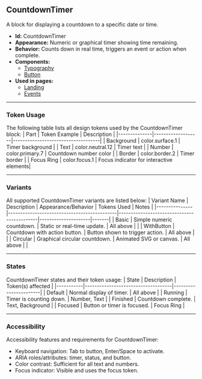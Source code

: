 ## CountdownTimer
A block for displaying a countdown to a specific date or time.
- **Id:** CountdownTimer
- **Appearance:** Numeric or graphical timer showing time remaining.
- **Behavior:** Counts down in real time, triggers an event or action when complete.
- **Components:**
  - [Typography](../components/Typography.md)
  - [Button](../components/Button.md)
- **Used in pages:**
  - [Landing](../pages/Landing.md)
  - [Events](../pages/Events.md)

---

### Token Usage
The following table lists all design tokens used by the CountdownTimer block:
| Part         | Token Example      | Description                        |
|--------------|-------------------|------------------------------------|
| Background   | color.surface.1   | Timer background                   |
| Text         | color.neutral.12  | Timer text                         |
| Number       | color.primary.7   | Countdown number color             |
| Border       | color.border.2    | Timer border                       |
| Focus Ring   | color.focus.1     | Focus indicator for interactive elements|

---

### Variants
All supported CountdownTimer variants are listed below:
| Variant Name   | Description                                 | Appearance/Behavior                        | Tokens Used         | Notes |
|---------------|---------------------------------------------|--------------------------------------------|---------------------|-------|
| Basic         | Simple numeric countdown.                    | Static or real-time update.                | All above           |       |
| WithButton    | Countdown with action button.                | Button shown to trigger action.            | All above           |       |
| Circular      | Graphical circular countdown.                | Animated SVG or canvas.                    | All above           |       |

---

### States
CountdownTimer states and their token usage:
| State     | Description                        | Token(s) affected      |
|-----------|------------------------------------|-----------------------|
| Default   | Normal display of timer.           | All above             |
| Running   | Timer is counting down.            | Number, Text          |
| Finished  | Countdown complete.                | Text, Background      |
| Focused   | Button or timer is focused.        | Focus Ring            |

---

### Accessibility
Accessibility features and requirements for CountdownTimer:
- Keyboard navigation: Tab to button, Enter/Space to activate.
- ARIA roles/attributes: timer, status, and button.
- Color contrast: Sufficient for all text and numbers.
- Focus indicator: Visible and uses the focus token.
